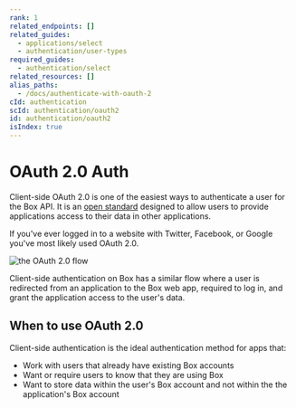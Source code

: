 ```yaml
---
rank: 1
related_endpoints: []
related_guides:
  - applications/select
  - authentication/user-types
required_guides:
  - authentication/select
related_resources: []
alias_paths:
  - /docs/authenticate-with-oauth-2
cId: authentication
scId: authentication/oauth2
id: authentication/oauth2
isIndex: true
---
```

# OAuth 2.0 Auth

Client-side OAuth 2.0 is one of the easiest ways to authenticate a user for the Box API. It is an [open standard](https://oauth.net/2/) designed to allow users to provide applications access to their data in other applications.

If you've ever logged in to a website with Twitter, Facebook, or Google you've most likely used OAuth 2.0.

<ImageFrame border>

![the OAuth 2.0 flow](./oauth2-flow.png)

</ImageFrame>

Client-side authentication on Box has a similar flow where a user is redirected from an application to the Box web app, required to log in, and grant the application access to the user's data.

## When to use OAuth 2.0

Client-side authentication is the ideal authentication method for apps that:

* Work with users that already have existing Box accounts
* Want or require users to know that they are using Box
* Want to store data within the user's Box account and not within the the application's Box account
